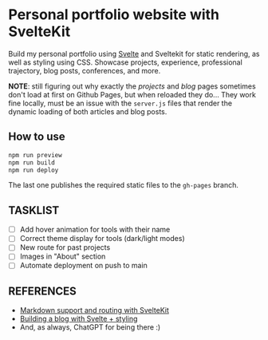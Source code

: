 # Personal portfolio website with SvelteKit

Build my personal portfolio using [Svelte](https://svelte.dev/) and Sveltekit for static rendering, as well
as styling using CSS. Showcase projects, experience, professional trajectory, blog posts, conferences, and more.

**NOTE**: still figuring out why exactly the _projects_ and _blog_ pages sometimes don't load at first on Github
Pages, but when reloaded they do... They work fine locally, must be an issue with the `server.js` files that render the
dynamic loading of both articles and blog posts.

## How to use

```bash
npm run preview
npm run build
npm run deploy
```

The last one publishes the required static files to the `gh-pages` branch.

## TASKLIST

- [ ] Add hover animation for tools with their name
- [ ] Correct theme display for tools (dark/light modes)
- [ ] New route for past projects
- [ ] Images in "About" section
- [ ] Automate deployment on push to main

## REFERENCES

- [Markdown support and routing with SvelteKit](https://joshcollinsworth.com/blog/build-static-sveltekit-markdown-blog)
- [Building a blog with Svelte + styling](https://joyofcode.xyz/sveltekit-markdown-blog#project-setup)
- And, as always, ChatGPT for being there :)
